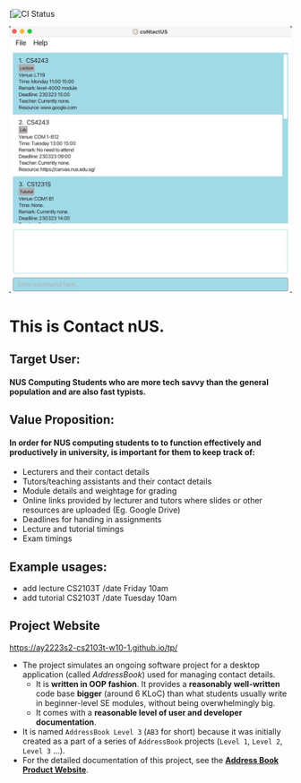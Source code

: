 [![CI Status](https://github.com/AY2223S2-CS2103T-W10-1/tp/actions)

![Ui](docs/images/Ui.png)

# This is Contact nUS.<br>

## Target User:
#### NUS Computing Students who are more tech savvy than the general population and are also fast typists.

## Value Proposition:
#### In order for NUS computing students to to function effectively and productively in university,  is important for them to keep track of: 

- Lecturers and their contact details
- Tutors/teaching assistants and their contact details 
- Module details and weightage for grading
- Online links provided by lecturer and tutors where slides or other resources are uploaded (Eg. Google Drive) 
- Deadlines for handing in assignments
- Lecture and tutorial timings
- Exam timings 

 ## Example usages:
  * add lecture CS2103T /date Friday 10am 
  * add tutorial CS2103T /date Tuesday 10am

## Project Website
https://ay2223s2-cs2103t-w10-1.github.io/tp/

* The project simulates an ongoing software project for a desktop application (called _AddressBook_) used for managing contact details.
  * It is **written in OOP fashion**. It provides a **reasonably well-written** code base **bigger** (around 6 KLoC) than what students usually write in beginner-level SE modules, without being overwhelmingly big.
  * It comes with a **reasonable level of user and developer documentation**.
* It is named `AddressBook Level 3` (`AB3` for short) because it was initially created as a part of a series of `AddressBook` projects (`Level 1`, `Level 2`, `Level 3` ...).
* For the detailed documentation of this project, see the **[Address Book Product Website](https://se-education.org/addressbook-level3)**.

